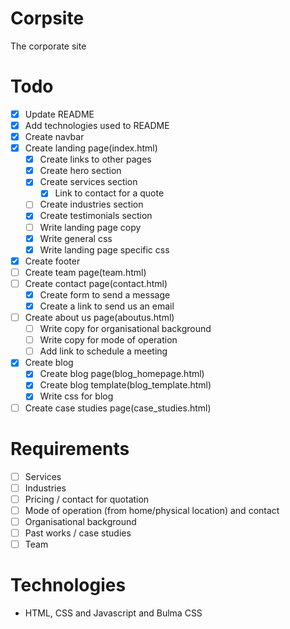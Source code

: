 # Corpsite
The corporate site

# Todo
- [X] Update README
- [x] Add technologies used to README
- [x] Create navbar
- [x] Create landing page(index.html)
  - [x] Create links to other pages
  - [x] Create hero section
  - [x] Create services section
	- [x] Link to contact for a quote
  - [ ] Create industries section
  - [x] Create testimonials section
  - [ ] Write landing page copy
  - [x] Write general css
  - [x] Write landing page specific css
- [x] Create footer
- [ ] Create team page(team.html)
- [ ] Create contact page(contact.html)
  - [x] Create form to send a message
  - [x] Create a link to send us an email
- [ ] Create about us page(aboutus.html)
  - [ ] Write copy for organisational background
  - [ ] Write copy for mode of operation
  - [ ] Add link to schedule a meeting
- [x] Create blog
  - [x] Create blog page(blog_homepage.html)
  - [x] Create blog template(blog_template.html)
  - [x] Write css for blog
- [ ] Create case studies page(case_studies.html)
# Requirements
- [ ] Services
- [ ] Industries
- [ ] Pricing / contact for quotation
- [ ] Mode of operation (from home/physical location) and contact
- [ ] Organisational background
- [ ] Past works / case studies
- [ ] Team
# Technologies
* HTML, CSS and Javascript and Bulma CSS
